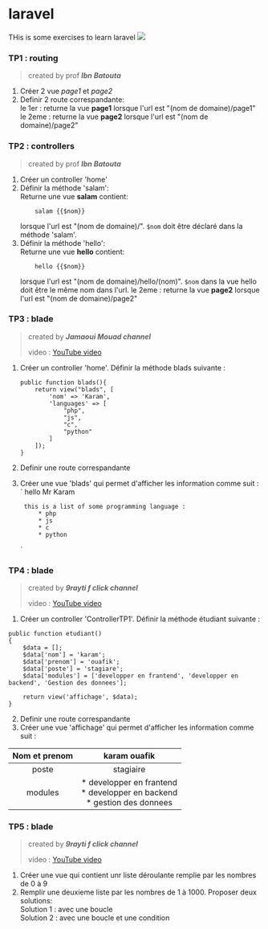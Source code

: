 # laravel

THis is some exercises to learn laravel
<img src="https://raw.githubusercontent.com/laravel/art/master/logo-lockup/5%20SVG/2%20CMYK/1%20Full%20Color/laravel-logolockup-cmyk-red.svg">


### TP1 : routing
> created by prof ***Ibn Batouta***

1. Créer 2 vue *page1* et *page2*
1. Definir 2 route correspandante:<br>
    le 1er : returne la vue **page1** lorsque l'url est "(nom de domaine)/page1"<br>
    le 2eme : returne la vue **page2** lorsque l'url est "(nom de domaine)/page2"







### TP2 : controllers
> created by prof ***Ibn Batouta***

1. Créer un controller 'home'
2. Définir la méthode 'salam':<br>
    Returne une vue **salam** contient:
    ```
        salam {{$nom}}
    ```
    lorsque l'url est "(nom de domaine)/". `$nom` doit être déclaré dans la méthode 'salam'.<br>
3. Définir la méthode 'hello':<br>
    Returne une vue **hello** contient:
    ```
        hello {{$nom}}
    ```
    lorsque l'url est "(nom de domaine)/hello/(nom)". `$nom` dans la vue hello doit être le même nom dans l'url.
    le 2eme : returne la vue **page2** lorsque l'url est "(nom de domaine)/page2"







### TP3 : blade
> created by ***Jamaoui Mouad channel***
> 
> video : <a href="https://youtu.be/w6V8DylTKtU?si=Zw3xsm81s-PDjTfJ">YouTube video</a>

1. Créer un controller 'home'. Définir la méthode blads suivante :
    ```
    public function blads(){
        return view("blads", [
            'nom' => 'Karam',
            'languages' => [
                "php",
                "js",
                "c",
                "python"
            ]
        ]);
    }
    ```
1. Definir une route correspandante
1. Créer une vue 'blads' qui permet d'afficher les information comme suit :
    `
        hello Mr Karam

        this is a list of some programming language :
            * php
            * js
            * c
            * python
    `








### TP4 : blade

> created by ***9rayti f click channel***
> 
> video : <a href="https://youtu.be/9dGmUvg9QQ0?si=RmUvojuobIsqC3R9">YouTube video</a>

1. Créer un controller 'ControllerTP1'. Définir la méthode étudiant suivante :
```
public function etudiant()
{
    $data = [];
    $data['nom'] = 'karam';
    $data['prenom'] = 'ouafik';
    $data['poste'] = 'stagiare';
    $data['modules'] = ['developper en frantend', 'developper en backend', 'Gestion des donnees'];

    return view('affichage', $data);
}
```
2. Definir une route correspandante
3. Créer une vue 'affichage' qui permet d'afficher les information comme suit :

| Nom et prenom | karam ouafik |
| :-----: | :---: |
| poste | stagiaire |
| modules | * developper en frantend <br> * developper en backend <br> * gestion des donnees |






### TP5 : blade 

> created by ***9rayti f click channel***
> 
> video : <a href="https://youtu.be/X63WfDdYh84?si=Ac-WBUtGX1HfaL7w">YouTube video</a>

1. Créer une vue qui contient unr liste déroulante remplie par les nombres de 0 à 9
1. Remplir une deuxieme liste par les nombres de 1 à 1000. Proposer deux solutions:<br>
    Solution 1 : avec une boucle<br>
    Solution 2 : avec une boucle et une condition







